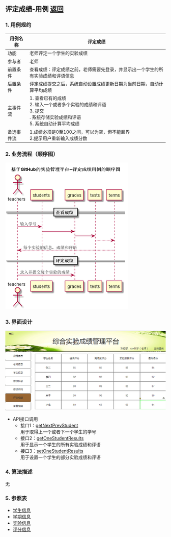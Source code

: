 ## 评定成绩-用例 [返回](../README.md)

### 1. 用例规约

用例名称 | 评定成绩
---|---
功能 | 老师评定一个学生的实验成绩
参与者 | 老师
前置条件 | 查看成绩：评定成绩之前，老师需要先登录，并显示出一个学生的所有实验成绩和评语信息
后置条件 | 评定成绩提交之后，系统自动设置成绩更新日期为当前日期，自动计算平均成绩
主事件流 | 1. 查看已有的成绩 <br> 2. 输入一个或者多个实验的成绩和评语 <br>3. 提交 <br>. 系统存储实验成绩和评语<br>5. 系统自动计算平均成绩
备选事件流 | 1.成绩必须是0至100之间，可以为空，但不能超界 <br>2.提示用户重新输入成绩分数

### 2. 业务流程（顺序图）
![](./images/评定成绩顺序图.png)
### 3. 界面设计

![评定成绩界面](../ui/评定成绩界面.png)

- API接口调用
    - 接口1：[getNextPrevStudent](../接口/getNextPrevStudent.md) <br> 用于取得上一个或者下一个学生的学号
    - 接口2：[getOneStudentResults](../接口/getOneStudentResults.md) <br> 用于显示一个学生的所有实验成绩和评语
    - 接口3：[setOneStudentResults](../接口/setOneStudentResults.md) <br> 用于设置一个学生的部分实验成绩和评语

### 4. 算法描述

无

### 5. 参照表
- [学生信息](../数据库设计.md)
- [学期信息](../数据库设计.md)
- [实验信息](../数据库设计.md)
- [评分信息](../数据库设计.md)
